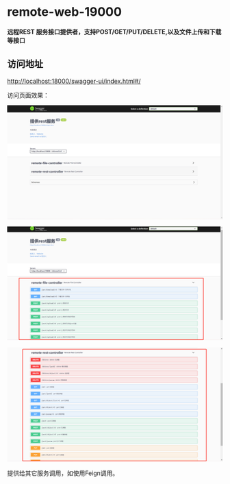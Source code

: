# remote-web-19000

**远程REST 服务接口提供者，支持POST/GET/PUT/DELETE,以及文件上传和下载等接口**

## 访问地址

[http://localhost:18000/swagger-ui/index.html#/](http://localhost:18000/swagger-ui/index.html#/)

访问页面效果：

![1.png](./image/1.png)

![2.png](./image/2.png)

![3.png](./image/3.png)

提供给其它服务调用，如使用Feign调用。
